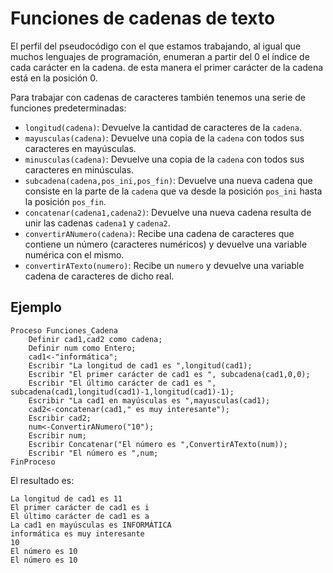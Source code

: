 # Funciones de cadenas de texto

El perfil del pseudocódigo con el que estamos trabajando, al igual que muchos lenguajes de programación, enumeran a partir del 0 el índice de cada carácter en la cadena. de esta manera el primer carácter de la cadena está en la posición 0.

Para trabajar con cadenas de caracteres también tenemos una serie de funciones predeterminadas:

* `longitud(cadena)`: Devuelve la cantidad de caracteres de la `cadena`.
* `mayusculas(cadena)`: Devuelve una copia de la `cadena` con todos sus caracteres en mayúsculas.
* `minusculas(cadena)`:	Devuelve una copia de la `cadena` con todos sus caracteres en minúsculas.
* `subcadena(cadena,pos_ini,pos_fin)`: Devuelve una nueva cadena que consiste en la parte de la `cadena` que va desde la posición `pos_ini` hasta la posición `pos_fin`.
* `concatenar(cadena1,cadena2)`: Devuelve una nueva cadena resulta de unir las cadenas `cadena1` y `cadena2`.
* `convertirANumero(cadena)`: Recibe una cadena de caracteres que contiene un número (caracteres numéricos) y devuelve una variable numérica con el mismo.
* `convertirATexto(numero)`: Recibe un `numero` y devuelve una variable cadena de caracteres de dicho real. 

## Ejemplo

	Proceso Funciones_Cadena
		Definir cad1,cad2 como cadena;
		Definir num como Entero;
		cad1<-"informática";
		Escribir "La longitud de cad1 es ",longitud(cad1);
		Escribir "El primer carácter de cad1 es ", subcadena(cad1,0,0);
		Escribir "El último carácter de cad1 es ", subcadena(cad1,longitud(cad1)-1,longitud(cad1)-1);
		Escribir "La cad1 en mayúsculas es ",mayusculas(cad1);
		cad2<-concatenar(cad1," es muy interesante");
		Escribir cad2;
		num<-ConvertirANumero("10");
		Escribir num;
		Escribir Concatenar("El número es ",ConvertirATexto(num));
		Escribir "El número es ",num;	
	FinProceso

El resultado es:

	La longitud de cad1 es 11
	El primer carácter de cad1 es i
	El último carácter de cad1 es a
	La cad1 en mayúsculas es INFORMÁTICA
	informática es muy interesante
	10
	El número es 10
	El número es 10